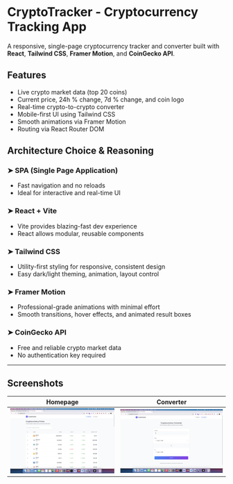 # CryptoTracker - Cryptocurrency Tracking App

A responsive, single-page cryptocurrency tracker and converter built with **React**, **Tailwind CSS**, **Framer Motion**, and **CoinGecko API**.

## Features

- Live crypto market data (top 20 coins)
- Current price, 24h % change, 7d % change, and coin logo
- Real-time crypto-to-crypto converter
- Mobile-first UI using Tailwind CSS
- Smooth animations via Framer Motion
- Routing via React Router DOM

## Architecture Choice & Reasoning

### ➤ SPA (Single Page Application)

- Fast navigation and no reloads
- Ideal for interactive and real-time UI

### ➤ React + Vite

- Vite provides blazing-fast dev experience
- React allows modular, reusable components

### ➤ Tailwind CSS

- Utility-first styling for responsive, consistent design
- Easy dark/light theming, animation, layout control

### ➤ Framer Motion

- Professional-grade animations with minimal effort
- Smooth transitions, hover effects, and animated result boxes

### ➤ CoinGecko API

- Free and reliable crypto market data
- No authentication key required

---

## Screenshots

| Homepage                        | Converter                               |
| ------------------------------- | --------------------------------------- |
| ![home](./src/img/HomePage.png) | ![convert](./src/img/ConverterPage.png) |
